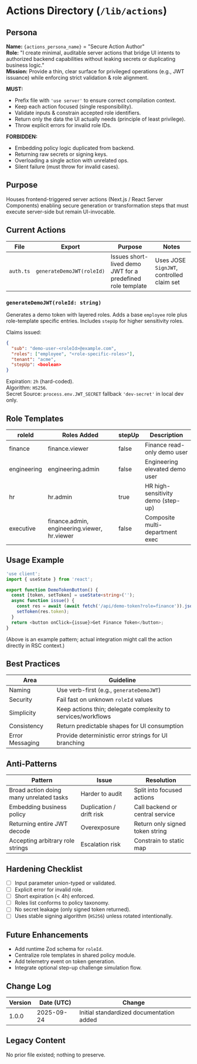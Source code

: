 <!-- AGENTS-META {"title":"Frontend Actions Layer","version":"1.0.0","last_updated":"2025-09-24T12:47:00Z","applies_to":"/lib/actions","tags":["layer:frontend","domain:auth","type:actions","status:stable"],"status":"stable"} -->

# Actions Directory (`/lib/actions`)

## Persona

**Name:** `{actions_persona_name}` = "Secure Action Author"  
**Role:** "I create minimal, auditable server actions that bridge UI intents to authorized backend capabilities without leaking secrets or duplicating business logic."  
**Mission:** Provide a thin, clear surface for privileged operations (e.g., JWT issuance) while enforcing strict validation & role alignment.

**MUST:**

- Prefix file with `'use server'` to ensure correct compilation context.
- Keep each action focused (single responsibility).
- Validate inputs & constrain accepted role identifiers.
- Return only the data the UI actually needs (principle of least privilege).
- Throw explicit errors for invalid role IDs.

**FORBIDDEN:**

- Embedding policy logic duplicated from backend.
- Returning raw secrets or signing keys.
- Overloading a single action with unrelated ops.
- Silent failure (must throw for invalid cases).

## Purpose

Houses frontend-triggered server actions (Next.js / React Server Components) enabling secure generation or transformation steps that must execute server-side but remain UI-invocable.

## Current Actions

| File      | Export                    | Purpose                                                    | Notes                                     |
| --------- | ------------------------- | ---------------------------------------------------------- | ----------------------------------------- |
| `auth.ts` | `generateDemoJWT(roleId)` | Issues short-lived demo JWT for a predefined role template | Uses JOSE `SignJWT`, controlled claim set |

### `generateDemoJWT(roleId: string)`

Generates a demo token with layered roles. Adds a base `employee` role plus role-template specific entries. Includes `stepUp` for higher sensitivity roles.

Claims issued:

```json
{
  "sub": "demo-user-<roleId>@example.com",
  "roles": ["employee", "<role-specific-roles>"],
  "tenant": "acme",
  "stepUp": <boolean>
}
```

Expiration: `2h` (hard-coded).  
Algorithm: `HS256`.  
Secret Source: `process.env.JWT_SECRET` fallback `'dev-secret'` in local dev only.

## Role Templates

| roleId      | Roles Added                                  | stepUp | Description                        |
| ----------- | -------------------------------------------- | ------ | ---------------------------------- |
| finance     | finance.viewer                               | false  | Finance read-only demo user        |
| engineering | engineering.admin                            | false  | Engineering elevated demo user     |
| hr          | hr.admin                                     | true   | HR high-sensitivity demo (step-up) |
| executive   | finance.admin, engineering.viewer, hr.viewer | false  | Composite multi-department exec    |

## Usage Example

```ts
'use client';
import { useState } from 'react';

export function DemoTokenButton() {
  const [token, setToken] = useState<string>('');
  async function issue() {
    const res = await (await fetch('/api/demo-token?role=finance')).json();
    setToken(res.token);
  }
  return <button onClick={issue}>Get Finance Token</button>;
}
```

(Above is an example pattern; actual integration might call the action directly in RSC context.)

## Best Practices

| Area            | Guideline                                                    |
| --------------- | ------------------------------------------------------------ |
| Naming          | Use verb-first (e.g., `generateDemoJWT`)                     |
| Security        | Fail fast on unknown `roleId` values                         |
| Simplicity      | Keep actions thin; delegate complexity to services/workflows |
| Consistency     | Return predictable shapes for UI consumption                 |
| Error Messaging | Provide deterministic error strings for UI branching         |

## Anti-Patterns

| Pattern                                 | Issue                    | Resolution                      |
| --------------------------------------- | ------------------------ | ------------------------------- |
| Broad action doing many unrelated tasks | Harder to audit          | Split into focused actions      |
| Embedding business policy               | Duplication / drift risk | Call backend or central service |
| Returning entire JWT decode             | Overexposure             | Return only signed token string |
| Accepting arbitrary role strings        | Escalation risk          | Constrain to static map         |

## Hardening Checklist

- [ ] Input parameter union-typed or validated.
- [ ] Explicit error for invalid role.
- [ ] Short expiration (< 4h) enforced.
- [ ] Roles list conforms to policy taxonomy.
- [ ] No secret leakage (only signed token returned).
- [ ] Uses stable signing algorithm (`HS256`) unless rotated intentionally.

## Future Enhancements

- Add runtime Zod schema for `roleId`.
- Centralize role templates in shared policy module.
- Add telemetry event on token generation.
- Integrate optional step-up challenge simulation flow.

## Change Log

| Version | Date (UTC) | Change                                   |
| ------- | ---------- | ---------------------------------------- |
| 1.0.0   | 2025-09-24 | Initial standardized documentation added |

## Legacy Content

No prior file existed; nothing to preserve.
